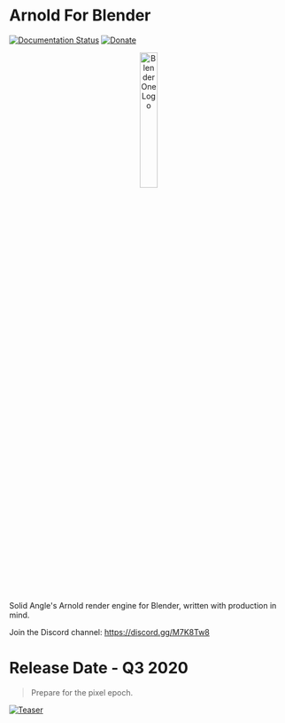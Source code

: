 # Arnold For Blender
[![Documentation Status](https://readthedocs.org/projects/the-forge-arnold-for-blender/badge/)](http://the-forge-arnold-for-blender.readthedocs-hosted.com)
[![Donate](https://img.shields.io/badge/Donate-PayPal-green.svg)](https://www.paypal.com/cgi-bin/webscr?cmd=_s-xclick&hosted_button_id=5D8ZMMACFUX36)

<p align="center">
<img src="https://rawcdn.githack.com/tyler-furby/Arnold-For-Blender/b194477da00ea4ab76d0acf0722be2be51df0075/arnold%20logo.svg" alt="Blender One Logo" width="25%">
</p>

Solid Angle's Arnold render engine for Blender, written with production in mind.

Join the Discord channel: https://discord.gg/M7K8Tw8

# Release Date - Q3 2020

> Prepare for the pixel epoch.

[![Teaser](https://j.gifs.com/jZ97rl.gif)](https://youtu.be/B2hQn3WG_F0)
